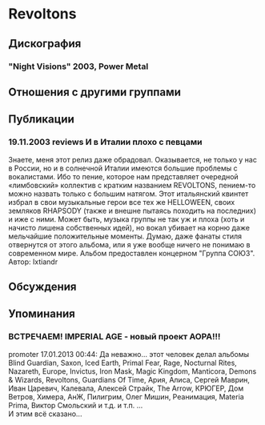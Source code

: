 # Revoltons



## Дискография

### "Night Visions" 2003, Power Metal




## Отношения с другими группами


## Публикации

### 19.11.2003 reviews И в Италии плохо с певцами

Знаете, меня этот релиз даже обрадовал. Оказывается, не только у нас в России, но и в солнечной Италии имеются большие проблемы с вокалистами. Ибо то пение, которое нам представляет очередной «лимбовский» коллектив с кратким названием REVOLTONS, пением-то можно назвать только с большим натягом. Этот итальянский квинтет избрал в свои музыкальные герои все тех же HELLOWEEN, своих земляков RHAPSODY (также и внешне пытаясь походить на последних) и иже с ними. Может быть, музыка группы не так уж и плоха (хоть и начисто лишена собственных идей), но вокал убивает на корню даже мельчайшие положительные моменты. Думаю, даже фанаты стиля отвернутся от этого альбома, или я уже вообще ничего не понимаю в современном мире. Альбом предоставлен концерном "Группа СОЮЗ".
Автор: Ixtiandr


## Обсуждения


## Упоминания

### ВСТРЕЧАЕМ! IMPERIAL AGE - новый проект АОРА!!!

promoter 17.01.2013 00:44:
Да неважно... этот человек делал альбомы Blind Guardian, Saxon, Iced Earth, Primal Fear, Rage, Nocturnal Rites, Nazareth, Europe, Invictus, Iron Mask, Magic Kingdom, Manticora, Demons & Wizards, Revoltons, Guardians Of Time, Ария, Алиса, Сергей Маврин, Иван Царевич, Калевала, Алексей Страйк, The Arrow, КРЮГЕР, Дом Ветров, Химера, АнЖ, Пилигрим, Олег Мишин, Реанимация, Materia Prima, Виктор Смольский и т.д. и т.п. ...<BR>И этим всё сказано...

